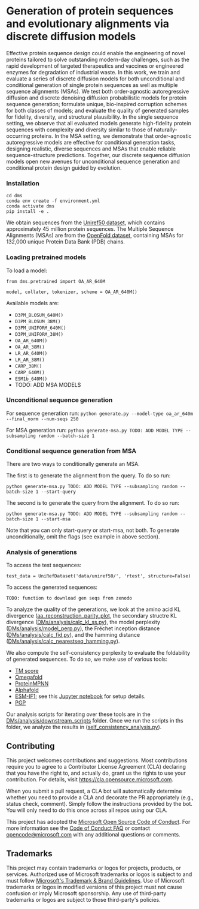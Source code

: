 # Generation of protein sequences and evolutionary alignments via discrete diffusion models

Effective protein sequence design could enable the engineering of novel proteins tailored to solve outstanding modern-day challenges, such as the rapid development of targeted therapeutics and vaccines or engineered enzymes for degradation of industrial waste. In this work, we train and evaluate a series of discrete diffusion models for both unconditional and conditional generation of single protein sequences as well as multiple sequence alignments (MSAs). We test both order-agnostic autoregressive diffusion and discrete denoising diffusion probabilistic models for protein sequence generation; formulate unique, bio-inspired corruption schemes for both classes of models; and evaluate the quality of generated samples for fidelity, diversity, and structural plausibility. In the single sequence setting, we observe that all evaluated models generate high-fidelity protein sequences with complexity and diversity similar to those of naturally-occurring proteins. In the MSA setting, we demonstrate that order-agnostic autoregressive models are effective for conditional generation tasks, designing realistic, diverse sequences and MSAs that enable reliable sequence-structure predictions. Together, our discrete sequence diffusion models open new avenues for unconditional sequence generation and conditional protein design guided by evolution.


### Installation
```
cd dms
conda env create -f environment.yml
conda activate dms
pip install -e .
```
We obtain sequences from the [Uniref50 dataset](https://www.ncbi.nlm.nih.gov/pmc/articles/PMC4375400/), which contains approximately 45 million protein sequences. The Multiple Sequence Alignments (MSAs) are from the [OpenFold dataset](https://www.biorxiv.org/content/10.1101/2022.11.20.517210v2), containing MSAs for 132,000 unique Protein Data Bank (PDB) chains.

### Loading pretrained models
To load a model:
```
from dms.pretrained import OA_AR_640M

model, collater, tokenizer, scheme = OA_AR_640M()
```
Available models are:
* ``` D3PM_BLOSUM_640M() ```
* ``` D3PM_BLOSUM_38M() ```
* ``` D3PM_UNIFORM_640M() ```
* ``` D3PM_UNIFORM_38M() ```
* ``` OA_AR_640M() ```
* ``` OA_AR_38M() ```
* ``` LR_AR_640M() ```
* ``` LR_AR_38M() ```
* ``` CARP_38M() ```
* ``` CARP_640M() ```
* ``` ESM1b_640M() ```
* TODO: ADD MSA MODELS

### Unconditional sequence generation
For sequence generation run:
``` python generate.py --model-type oa_ar_640m --final_norm --num-seqs 250 ```

For MSA generation run:
``` python generate-msa.py TODO: ADD MODEL TYPE --subsampling random --batch-size 1 ```

### Conditional sequence generation from MSA
There are two ways to conditionally generate an MSA. 

The first is to generate the alignment from the query. To do so run:

``` python generate-msa.py TODO: ADD MODEL TYPE --subsampling random --batch-size 1 --start-query ```

The second is to generate the query from the alignment. To do so run:

``` python generate-msa.py TODO: ADD MODEL TYPE --subsampling random --batch-size 1 --start-msa ```

Note that you can only start-query or start-msa, not both. To generate unconditionally, omit the flags (see example in above section).

### Analysis of generations
To access the test sequences:
```
test_data = UniRefDataset('data/uniref50/', 'rtest', structure=False)
```
To access the generated sequences: 
```
TODO: function to download gen seqs from zenodo
```
To analyze the quality of the generations, we look at the amino acid KL divergence ([aa_reconstruction_parity_plot](https://github.com/microsoft/DMs/blob/main/analysis/plot.py), the secondary structre KL divergence ([DMs/analysis/calc_kl_ss.py](https://github.com/microsoft/DMs/blob/main/analysis/calc_kl_ss.py)), the model perplexity ([DMs/analysis/model_perp.py](https://github.com/microsoft/DMs/blob/main/analysis/model_perp.py)), the Fréchet inception distance ([DMs/analysis/calc_fid.py](https://github.com/microsoft/DMs/blob/main/analysis/calc_fid.py)), and the hamming distance ([DMs/analysis/calc_nearestseq_hamming.py](https://github.com/microsoft/DMs/blob/main/analysis/calc_nearestseq_hamming.py)).

We also compute the self-consistency perplexity to evaluate the foldability of generated sequences. To do so, we make use of various tools:
* [TM score](https://zhanggroup.org/TM-score/)
* [Omegafold](https://github.com/HeliXonProtein/OmegaFold)
* [ProteinMPNN](https://github.com/dauparas/ProteinMPNN)
* [Alphafold](https://github.com/deepmind/alphafold/tree/main)
* [ESM-IF1](https://github.com/facebookresearch/esm/tree/main/esm/inverse_folding); see this [Jupyter notebook](https://colab.research.google.com/github/facebookresearch/esm/blob/main/examples/inverse_folding/notebook.ipynb) for setup details.
* [PGP](https://github.com/hefeda/PGP)

Our analysis scripts for iterating over these tools are in the [DMs/analysis/downstream_scripts](https://github.com/microsoft/DMs/tree/main/analysis/downstream_bash_scripts) folder. Once we run the scripts in ths folder, we analyze the results in ([self_consistency_analysis.py](https://github.com/microsoft/DMs/blob/main/analysis/self_consistency_analysis.py)).

## Contributing

This project welcomes contributions and suggestions.  Most contributions require you to agree to a
Contributor License Agreement (CLA) declaring that you have the right to, and actually do, grant us
the rights to use your contribution. For details, visit https://cla.opensource.microsoft.com.

When you submit a pull request, a CLA bot will automatically determine whether you need to provide
a CLA and decorate the PR appropriately (e.g., status check, comment). Simply follow the instructions
provided by the bot. You will only need to do this once across all repos using our CLA.

This project has adopted the [Microsoft Open Source Code of Conduct](https://opensource.microsoft.com/codeofconduct/).
For more information see the [Code of Conduct FAQ](https://opensource.microsoft.com/codeofconduct/faq/) or
contact [opencode@microsoft.com](mailto:opencode@microsoft.com) with any additional questions or comments.

## Trademarks

This project may contain trademarks or logos for projects, products, or services. Authorized use of Microsoft 
trademarks or logos is subject to and must follow 
[Microsoft's Trademark & Brand Guidelines](https://www.microsoft.com/en-us/legal/intellectualproperty/trademarks/usage/general).
Use of Microsoft trademarks or logos in modified versions of this project must not cause confusion or imply Microsoft sponsorship.
Any use of third-party trademarks or logos are subject to those third-party's policies.
